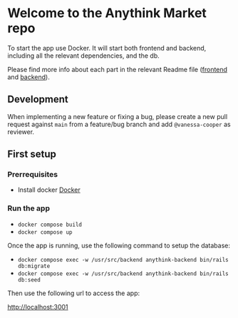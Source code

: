 # Welcome to the Anythink Market repo

To start the app use Docker. It will start both frontend and backend, including all the relevant dependencies, and the db.

Please find more info about each part in the relevant Readme file ([frontend](frontend/readme.md) and [backend](backend/README.md)).

## Development

When implementing a new feature or fixing a bug, please create a new pull request against `main` from a feature/bug branch and add `@vanessa-cooper` as reviewer.

## First setup

### Prerrequisites

- Install docker [Docker](https://www.docker.com/)

### Run the app

- `docker compose build`
- `docker compose up`

Once the app is running, use the following command to setup the database:

- `docker compose exec -w /usr/src/backend anythink-backend bin/rails db:migrate`
- `docker compose exec -w /usr/src/backend anythink-backend bin/rails db:seed`

Then use the following url to access the app:

[http://localhost:3001](http://localhost:3001)
